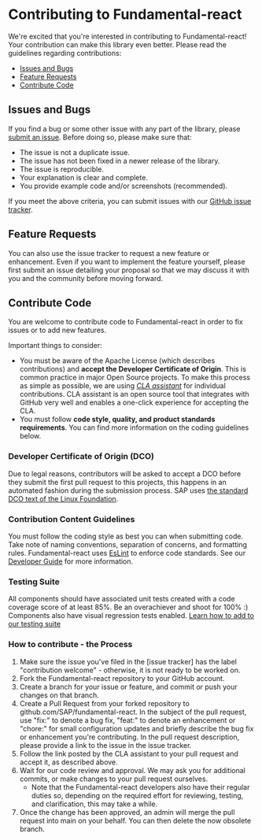 # Contributing to Fundamental-react

We're excited that you're interested in contributing to Fundamental-react! Your contribution can make this library even better. Please read the guidelines regarding contributions:

- [Issues and Bugs](#issues-and-bugs)
- [Feature Requests](#feature-requests)
- [Contribute Code](#contribute-code)

## Issues and Bugs

If you find a bug or some other issue with any part of the library, please [submit an issue](https://github.com/SAP/fundamental-react/issues). Before doing so, please make sure that:

- The issue is not a duplicate issue.
- The issue has not been fixed in a newer release of the library.
- The issue is reproducible.
- Your explanation is clear and complete.
- You provide example code and/or screenshots (recommended).

If you meet the above criteria, you can submit issues with our [GitHub issue tracker](https://github.com/SAP/fundamental-react/issues/new).

## Feature Requests

You can also use the issue tracker to request a new feature or enhancement. Even if you want to implement the feature yourself, please first submit an issue detailing your proposal so that we may discuss it with you and the community before moving forward.

## Contribute Code

You are welcome to contribute code to Fundamental-react in order to fix issues or to add new features.

Important things to consider:

*  You must be aware of the Apache License (which describes contributions) and **accept the Developer Certificate of Origin**. This is common practice in major Open Source projects. To make this process as simple as possible, we are using *[CLA assistant](https://cla-assistant.io/)* for individual contributions. CLA assistant is an open source tool that integrates with GitHub very well and enables a one-click experience for accepting the CLA.
*  You must follow **code style, quality, and product standards requirements**. You can find more information on the coding guidelines below.

### Developer Certificate of Origin (DCO)

Due to legal reasons, contributors will be asked to accept a DCO before they submit the first pull request to this projects, this happens in an automated fashion during the submission process. SAP uses [the standard DCO text of the Linux Foundation](https://developercertificate.org/).

### Contribution Content Guidelines

You must follow the coding style as best you can when submitting code. Take note of naming conventions, separation of concerns, and formatting rules. Fundamental-react uses [EsLint](https://eslint.org/) to enforce code standards. See our [Developer Guide](https://github.com/SAP/fundamental-react/wiki/Developer-Guide) for more information.

### Testing Suite

All components should have associated unit tests created with a code coverage score of at least 85%. Be an overachiever and shoot for 100% :) 
Components also have visual regression tests enabled. [Learn how to add to our testing suite](https://github.com/SAP/fundamental-react/wiki/Testing)

### How to contribute - the Process

1.  Make sure the issue you've filed in the [issue tracker] has the label "contribution welcome" - otherwise, it is not ready to be worked on.
1.  Fork the Fundamental-react repository to your GitHub account.
1.  Create a branch for your issue or feature, and commit or push your changes on that branch.
1.  Create a Pull Request from your forked repository to github.com/SAP/fundamental-react. In the subject of the pull request, use "fix:" to denote a bug fix, "feat:" to denote an enhancement or "chore:" for small configuration updates and briefly describe the bug fix or enhancement you're contributing. In the pull request description, please provide a link to the issue in the issue tracker.
1.  Follow the link posted by the CLA assistant to your pull request and accept it, as described above.
1.  Wait for our code review and approval. We may ask you for additional commits, or make changes to your pull request ourselves.
    - Note that the Fundamental-react developers also have their regular duties so, depending on the required effort for reviewing, testing, and clarification, this may take a while.
1.  Once the change has been approved, an admin will merge the pull request into main on your behalf. You can then delete the now obsolete branch.
